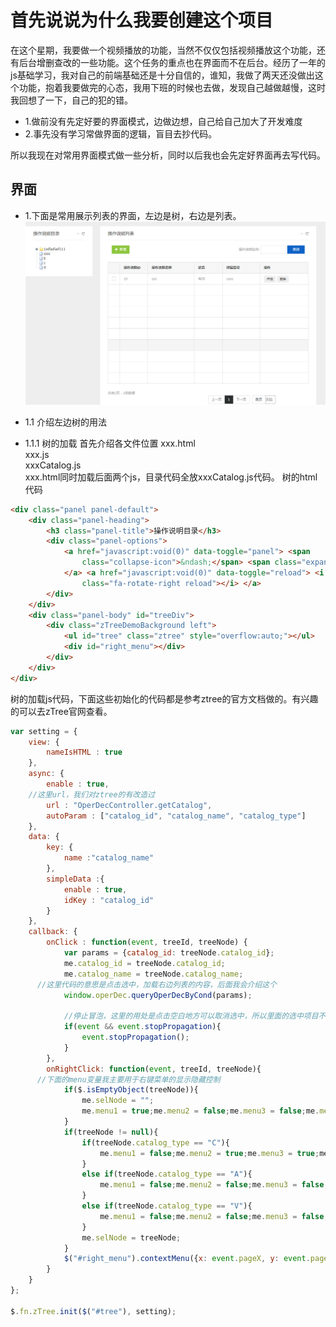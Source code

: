 # 首先说说为什么我要创建这个项目
在这个星期，我要做一个视频播放的功能，当然不仅仅包括视频播放这个功能，还有后台增删查改的一些功能。这个任务的重点也在界面而不在后台。经历了一年的js基础学习，我对自己的前端基础还是十分自信的，谁知，我做了两天还没做出这个功能，抱着我要做完的心态，我用下班的时候也去做，发现自己越做越慢，这时我回想了一下，自己的犯的错。
* 1.做前没有先定好要的界面模式，边做边想，自己给自己加大了开发难度
* 2.事先没有学习常做界面的逻辑，盲目去抄代码。

所以我现在对常用界面模式做一些分析，同时以后我也会先定好界面再去写代码。

## 界面
* 1.下面是常用展示列表的界面，左边是树，右边是列表。
![](https://github.com/tsmairc/ztree/blob/master/img/list.png?raw=true)

* 1.1 介绍左边树的用法
* 1.1.1 树的加载
首先介绍各文件位置
xxx.html<br/>
xxx.js<br/>
xxxCatalog.js<br/>
xxx.html同时加载后面两个js，目录代码全放xxxCatalog.js代码。
树的html代码
```html
<div class="panel panel-default">
	<div class="panel-heading">
		<h3 class="panel-title">操作说明目录</h3>
		<div class="panel-options">
			<a href="javascript:void(0)" data-toggle="panel"> <span
				class="collapse-icon">&ndash;</span> <span class="expand-icon">+</span>
			</a> <a href="javascript:void(0)" data-toggle="reload"> <i
				class="fa-rotate-right reload"></i> </a>
		</div>
	</div>
	<div class="panel-body" id="treeDiv">
		<div class="zTreeDemoBackground left">
			<ul id="tree" class="ztree" style="overflow:auto;"></ul>
			<div id="right_menu"></div>
		</div>
	</div>
</div>
```
树的加载js代码，下面这些初始化的代码都是参考ztree的官方文档做的。有兴趣的可以去zTree官网查看。
```javascript
var setting = {
	view: {
		nameIsHTML : true
	},
	async: {
		enable : true,
    //这里url，我们对ztree的有改造过
		url : "OperDecController.getCatalog",
		autoParam : ["catalog_id", "catalog_name", "catalog_type"]
	},
	data: {
		key: {
			name :"catalog_name"
		},
		simpleData :{
			enable : true,
			idKey : "catalog_id"
		}
	},
	callback: {
		onClick : function(event, treeId, treeNode) {
			var params = {catalog_id: treeNode.catalog_id};
			me.catalog_id = treeNode.catalog_id;
			me.catalog_name = treeNode.catalog_name;
      //这里代码的意思是点击选中，加载右边列表的内容，后面我会介绍这个
			window.operDec.queryOperDecByCond(params);
			
			//停止冒泡，这里的用处是点击空白地方可以取消选中，所以里面的选中项目不让冒泡，以免触发取消选中效果。
			if(event && event.stopPropagation){
				event.stopPropagation(); 
			}
		},
		onRightClick: function(event, treeId, treeNode){
      //下面的menu变量我主要用于右键菜单的显示隐藏控制
			if($.isEmptyObject(treeNode)){
				me.selNode = "";
				me.menu1 = true;me.menu2 = false;me.menu3 = false;me.menu4 = false;
			}
			if(treeNode != null){
				if(treeNode.catalog_type == "C"){
					me.menu1 = false;me.menu2 = true;me.menu3 = true;me.menu4 = true;
				}
				else if(treeNode.catalog_type == "A"){
					me.menu1 = false;me.menu2 = false;me.menu3 = false;me.menu4 = false;
				}
				else if(treeNode.catalog_type == "V"){
					me.menu1 = false;me.menu2 = false;me.menu3 = false;me.menu4 = false;
				}
				me.selNode = treeNode;
			}
			$("#right_menu").contextMenu({x: event.pageX, y: event.pageY});
		}
	}
};

$.fn.zTree.init($("#tree"), setting);
```

